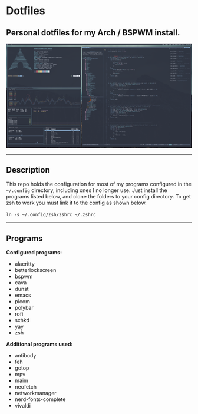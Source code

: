 # **Dotfiles**
## Personal dotfiles for my Arch / BSPWM install.
![Screenshot](screenshot.png)

---
## **Description**

This repo holds the configuration for most of my programs configured in the `~/.config` directory, including ones I no longer use. Just install the programs listed below, and clone the folders to your config directory. To get zsh to work you must link it to the config as shown below.

`ln -s ~/.config/zsh/zshrc ~/.zshrc`

---
## **Programs**

**Configured programs:**
- alacritty
- betterlockscreen
- bspwm
- cava
- dunst
- emacs
- picom
- polybar
- rofi
- sxhkd
- yay
- zsh

 
**Additional programs used:**
- antibody
- feh
- gotop
- mpv
- maim
- neofetch
- networkmanager
- nerd-fonts-complete
- vivaldi

